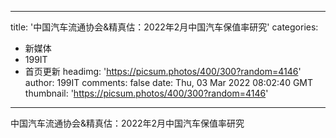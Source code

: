
---
title: '中国汽车流通协会&精真估：2022年2月中国汽车保值率研究'
categories: 
 - 新媒体
 - 199IT
 - 首页更新
headimg: 'https://picsum.photos/400/300?random=4146'
author: 199IT
comments: false
date: Thu, 03 Mar 2022 08:02:40 GMT
thumbnail: 'https://picsum.photos/400/300?random=4146'
---

<div>   
中国汽车流通协会&精真估：2022年2月中国汽车保值率研究  
</div>
            